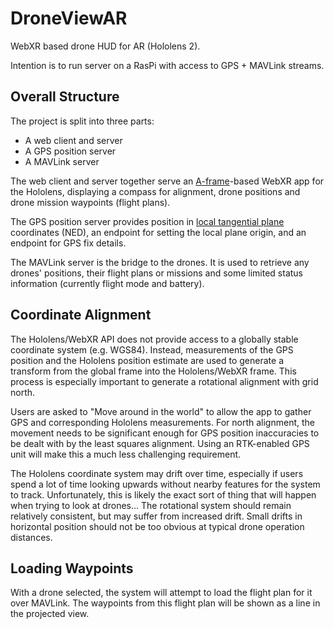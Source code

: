# DroneViewAR

WebXR based drone HUD for AR (Hololens 2).

Intention is to run server on a RasPi with access to GPS + MAVLink streams.

## Overall Structure

The project is split into three parts:
- A web client and server
- A GPS position server
- A MAVLink server

The web client and server together serve an [A-frame](https://aframe.io/)-based
WebXR app for the Hololens, displaying a compass for alignment, drone positions
and drone mission waypoints (flight plans).

The GPS position server provides position in [local tangential plane](https://en.wikipedia.org/wiki/Local_tangent_plane_coordinates)
coordinates (NED), an endpoint for setting the local plane origin, and an
endpoint for GPS fix details.

The MAVLink server is the bridge to the drones. It is used to retrieve any 
drones' positions, their flight plans or missions and some limited status 
information (currently flight mode and battery).

## Coordinate Alignment

The Hololens/WebXR API does not provide access to a globally stable coordinate
system (e.g. WGS84). Instead, measurements of the GPS position and the Hololens
position estimate are used to generate a transform from the global frame into
the Hololens/WebXR frame. This process is especially important to generate a
rotational alignment with grid north.

Users are asked to "Move around in the world" to allow the app to gather
GPS and corresponding Hololens measurements. For north alignment, the movement
needs to be significant enough for GPS position inaccuracies to be dealt with by
the least squares alignment. Using an RTK-enabled GPS unit will make this
a much less challenging requirement.

The Hololens coordinate system may drift over time, especially if users spend a
lot of time looking upwards without nearby features for the system to track.
Unfortunately, this is likely the exact sort of thing that will happen when
trying to look at drones... The rotational system should remain relatively
consistent, but may suffer from increased drift. Small drifts in horizontal
position should not be too obvious at typical drone operation distances.

## Loading Waypoints

With a drone selected, the system will attempt to load the flight plan for it
over MAVLink. The waypoints from this flight plan will be shown as a line in the
projected view.
